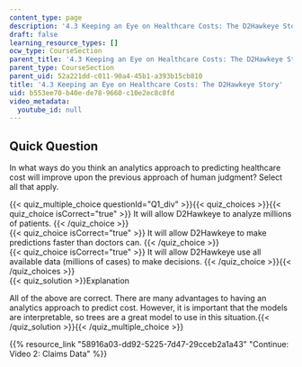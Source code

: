 ```yaml
---
content_type: page
description: '4.3 Keeping an Eye on Healthcare Costs: The D2Hawkeye Story'
draft: false
learning_resource_types: []
ocw_type: CourseSection
parent_title: '4.3 Keeping an Eye on Healthcare Costs: The D2Hawkeye Story '
parent_type: CourseSection
parent_uid: 52a221dd-c011-90a4-45b1-a393b15cb810
title: '4.3 Keeping an Eye on Healthcare Costs: The D2Hawkeye Story'
uid: b553ee70-b40e-de78-9660-c10e2ec8c8fd
video_metadata:
  youtube_id: null
---
```

## Quick Question

In what ways do you think an analytics approach to predicting healthcare cost will improve upon the previous approach of human judgment? Select all that apply.

{{< quiz_multiple_choice questionId="Q1_div" >}}{{< quiz_choices >}}{{< quiz_choice isCorrect="true" >}} It will allow D2Hawkeye to analyze millions of patients. {{< /quiz_choice >}}   
{{< quiz_choice isCorrect="true" >}} It will allow D2Hawkeye to make predictions faster than doctors can. {{< /quiz_choice >}}   
{{< quiz_choice isCorrect="true" >}} It will allow D2Hawkeye use all available data (millions of cases) to make decisions. {{< /quiz_choice >}}{{< /quiz_choices >}}   
{{< quiz_solution >}}Explanation

All of the above are correct. There are many advantages to having an analytics approach to predict cost. However, it is important that the models are interpretable, so trees are a great model to use in this situation.{{< /quiz_solution >}}{{< /quiz_multiple_choice >}}

{{% resource_link "58916a03-dd92-5225-7d47-29cceb2a1a43" "Continue: Video 2: Claims Data" %}}